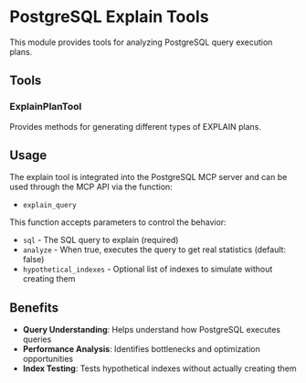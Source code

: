 # PostgreSQL Explain Tools

This module provides tools for analyzing PostgreSQL query execution plans.

## Tools

### ExplainPlanTool

Provides methods for generating different types of EXPLAIN plans.

## Usage

The explain tool is integrated into the PostgreSQL MCP server and can be used through the MCP API via the function:

- `explain_query`

This function accepts parameters to control the behavior:
- `sql` - The SQL query to explain (required)
- `analyze` - When true, executes the query to get real statistics (default: false)
- `hypothetical_indexes` - Optional list of indexes to simulate without creating them

## Benefits

- **Query Understanding**: Helps understand how PostgreSQL executes queries
- **Performance Analysis**: Identifies bottlenecks and optimization opportunities
- **Index Testing**: Tests hypothetical indexes without actually creating them
